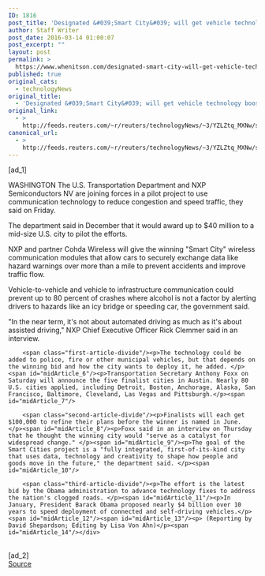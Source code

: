 ```yaml
---
ID: 1816
post_title: 'Designated &#039;Smart City&#039; will get vehicle technology boost'
author: Staff Writer
post_date: 2016-03-14 01:00:07
post_excerpt: ""
layout: post
permalink: >
  https://www.whenitson.com/designated-smart-city-will-get-vehicle-technology-boost/
published: true
original_cats:
  - technologyNews
original_title:
  - 'Designated &#039;Smart City&#039; will get vehicle technology boost'
original_link:
  - >
    http://feeds.reuters.com/~r/reuters/technologyNews/~3/YZLZtq_MXNw/story01.htm
canonical_url:
  - >
    http://feeds.reuters.com/~r/reuters/technologyNews/~3/YZLZtq_MXNw/story01.htm
---
```

 [ad_1]
<br><div id="articleText">
<span id="midArticle_start"/>

<span id="midArticle_0"/><span class="focusParagraph" readability="5"><p><span class="articleLocation">WASHINGTON</span> The U.S. Transportation Department and NXP Semiconductors NV are joining forces in a pilot project to use communication technology to reduce congestion and speed traffic, they said on Friday.</p></span><span id="midArticle_1"/><p>The department said in December that it would award up to $40 million to a mid-size U.S. city to pilot the efforts.</p><span id="midArticle_2"/><p>NXP and partner Cohda Wireless will give the winning "Smart City" wireless communication modules that allow cars to securely exchange data like hazard warnings over more than a mile to prevent accidents and improve traffic flow.</p><span id="midArticle_3"/><p>Vehicle-to-vehicle and vehicle to infrastructure communication could prevent up to 80 percent of crashes where alcohol is not a factor by alerting drivers to hazards like an icy bridge or speeding car, the government said.</p><span id="midArticle_4"/><p>"In the near term, it's not about automated driving as much as it's about assisted driving," NXP Chief Executive Officer Rick Clemmer said in an interview. </p><span id="midArticle_5"/>
        
        <span class="first-article-divide"/><p>The technology could be added to police, fire or other municipal vehicles, but that depends on the winning bid and how the city wants to deploy it, he added. </p><span id="midArticle_6"/><p>Transportation Secretary Anthony Foxx on Saturday will announce the five finalist cities in Austin. Nearly 80 U.S. cities applied, including Detroit, Boston, Anchorage, Alaska, San Francisco, Baltimore, Cleveland, Las Vegas and Pittsburgh.</p><span id="midArticle_7"/>
        
        <span class="second-article-divide"/><p>Finalists will each get $100,000 to refine their plans before the winner is named in June.   </p><span id="midArticle_8"/><p>Foxx said in an interview on Thursday that he thought the winning city would "serve as a catalyst for widespread change." </p><span id="midArticle_9"/><p>The goal of the Smart Cities project is a "fully integrated, first-of-its-kind city that uses data, technology and creativity to shape how people and goods move in the future," the department said. </p><span id="midArticle_10"/>
        
        <span class="third-article-divide"/><p>The effort is the latest bid by the Obama administration to advance technology fixes to address the nation's clogged roads. </p><span id="midArticle_11"/><p>In January, President Barack Obama proposed nearly $4 billion over 10 years to speed deployment of connected and self-driving vehicles.</p><span id="midArticle_12"/><span id="midArticle_13"/><p> (Reporting by David Shepardson; Editing by Lisa Von Ahn)</p><span id="midArticle_14"/></div>
<br>[ad_2]
<br><a href="http://feeds.reuters.com/~r/reuters/technologyNews/~3/YZLZtq_MXNw/story01.htm">Source </a>